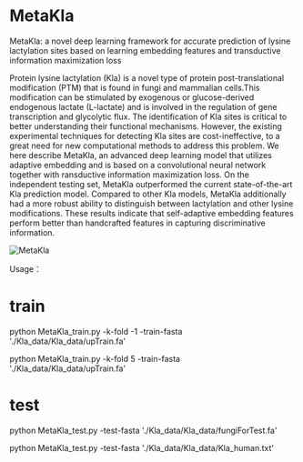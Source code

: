 # MetaKla


MetaKla: a novel deep learning framework for accurate prediction of lysine lactylation sites based on learning embedding features and transductive information maximization loss

Protein lysine lactylation (Kla) is a novel type of protein post-translational modification (PTM) that is found in fungi and mammalian cells.This modification can be stimulated by exogenous or glucose-derived endogenous lactate (L-lactate) and is involved in the regulation of gene transcription and glycolytic flux. The identification of Kla sites is critical to better understanding their functional mechanisms. However, the existing experimental techniques for detecting Kla sites are cost-ineffective, to a great need for new computational methods to address this problem. We here describe MetaKla, an advanced deep learning model that utilizes adaptive embedding and is based on a convolutional neural network together with ransductive information maximization loss. On the independent testing set, MetaKla outperformed the current state-of-the-art Kla prediction model. Compared to other Kla models, MetaKla additionally had a more robust ability to distinguish between lactylation  and other lysine modifications. These results indicate that self-adaptive embedding features perform better than handcrafted features in capturing discriminative information.

![MetaKla](https://user-images.githubusercontent.com/30385448/231618500-48c7ec49-999b-4a4d-bb49-86af1f8bfc2a.png)

Usage：

# train
python MetaKla_train.py -k-fold -1 -train-fasta './Kla_data/Kla_data/upTrain.fa' 

python MetaKla_train.py -k-fold 5 -train-fasta './Kla_data/Kla_data/upTrain.fa' 

# test
python MetaKla_test.py -test-fasta './Kla_data/Kla_data/fungiForTest.fa' 

python MetaKla_test.py -test-fasta './Kla_data/Kla_data/Kla_human.txt' 
